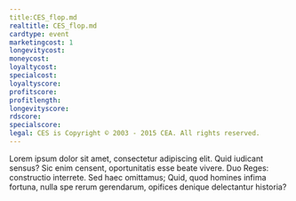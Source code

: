 ```yaml
---
title:CES_flop.md
realtitle: CES_flop.md 
cardtype: event
marketingcost: 1
longevitycost: 
moneycost: 
loyaltycost:
specialcost: 
loyaltyscore:
profitscore:
profitlength: 
longevityscore:
rdscore: 
specialscore:
legal: CES is Copyright © 2003 - 2015 CEA. All rights reserved.
---
```

Lorem ipsum dolor sit amet, consectetur adipiscing elit. Quid iudicant sensus? Sic enim censent, oportunitatis esse beate vivere. Duo Reges: constructio interrete. Sed haec omittamus; Quid, quod homines infima fortuna, nulla spe rerum gerendarum, opifices denique delectantur historia?
